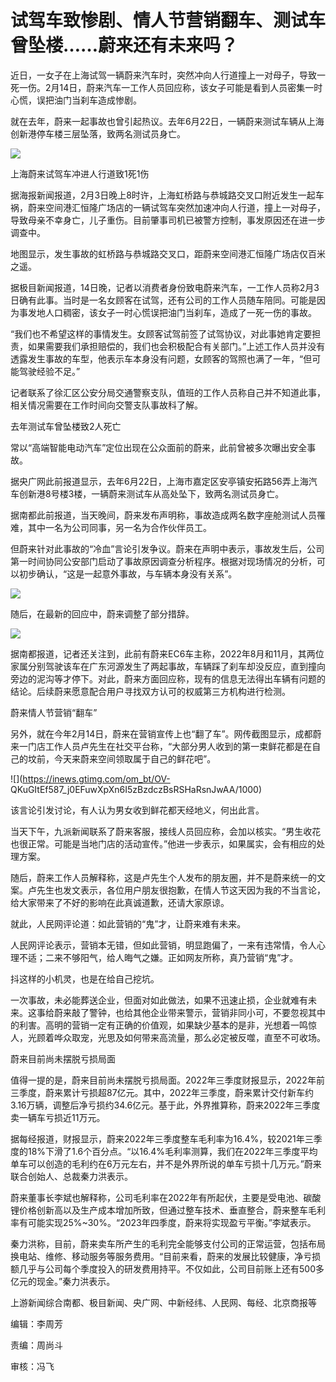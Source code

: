 # 试驾车致惨剧、情人节营销翻车、测试车曾坠楼……蔚来还有未来吗？

近日，一女子在上海试驾一辆蔚来汽车时，突然冲向人行道撞上一对母子，导致一死一伤。2月14日，蔚来汽车一工作人员回应称，该女子可能是看到人员密集一时心慌，误把油门当刹车造成惨剧。

就在去年，蔚来一起事故也曾引起热议。去年6月22日，一辆蔚来测试车辆从上海创新港停车楼三层坠落，致两名测试员身亡。

![](https://inews.gtimg.com/om_bt/OFSlQJQ2N-HJHOF2JcWrpR5RrJIRv3veBvXE2kS98vEUcAA/1000)

上海蔚来试驾车冲进人行道致1死1伤

据海报新闻报道，2月3日晚上8时许，上海虹桥路与恭城路交叉口附近发生一起车祸，蔚来空间港汇恒隆广场店的一辆试驾车突然加速冲向人行道，撞上一对母子，导致母亲不幸身亡，儿子重伤。目前肇事司机已被警方控制，事发原因还在进一步调查中。

地图显示，发生事故的虹桥路与恭城路交叉口，距蔚来空间港汇恒隆广场店仅百米之遥。

据极目新闻报道，14日晚，记者以消费者身份致电蔚来汽车，一工作人员称2月3日确有此事。当时是一名女顾客在试驾，还有公司的工作人员随车陪同。可能是因为事发地人口稠密，该女子一时心慌误把油门当刹车，造成了一死一伤的事故。

“我们也不希望这样的事情发生。女顾客试驾前签了试驾协议，对此事她肯定要担责，如果需要我们承担赔偿的，我们也会积极配合有关部门。”上述工作人员并没有透露发生事故的车型，他表示车本身没有问题，女顾客的驾照也满了一年，“但可能驾驶经验不足。”

记者联系了徐汇区公安分局交通警察支队，值班的工作人员称自己并不知道此事，相关情况需要在工作时间向交警支队事故科了解。

去年测试车曾坠楼致2人死亡

常以“高端智能电动汽车”定位出现在公众面前的蔚来，此前曾被多次曝出安全事故。

据央广网此前报道显示，去年6月22日，上海市嘉定区安亭镇安拓路56弄上海汽车创新港8号楼3楼，一辆蔚来测试车从高处坠下，致两名测试员身亡。

据南都此前报道，当天晚间，蔚来发布声明称，事故造成两名数字座舱测试人员罹难，其中一名为公司同事，另一名为合作伙伴员工。

但蔚来针对此事故的“冷血”言论引发争议。蔚来在声明中表示，事故发生后，公司第一时间协同公安部门启动了事故原因调查分析程序。根据对现场情况的分析，可以初步确认，“这是一起意外事故，与车辆本身没有关系”。

![](https://inews.gtimg.com/om_bt/O1lu_qHWdjx-5ehvol0SMik43AOXXTRdQbMVcO8-93ZAAAA/1000)

随后，在最新的回应中，蔚来调整了部分措辞。

![](https://inews.gtimg.com/om_bt/OAWF1knPQquhVnnWF035ujCJMaSvj5OWIyeatAkqRfKYoAA/1000)

据南都报道，记者还关注到，此前有蔚来EC6车主称，2022年8月和11月，其两位家属分别驾驶该车在广东河源发生了两起事故，车辆踩了刹车却没反应，直到撞向旁边的泥沟等才停下。对此，蔚来方面回应称，现有的信息无法得出车辆有问题的结论。后续蔚来愿意配合用户寻找双方认可的权威第三方机构进行检测。

蔚来情人节营销“翻车”

另外，就在今年2月14日，蔚来在营销宣传上也“翻了车”。网传截图显示，成都蔚来一门店工作人员卢先生在社交平台称，“大部分男人收到的第一束鲜花都是在自己的坟前，今天来蔚来空间领取属于自己的鲜花吧”。

![](https://inews.gtimg.com/om_bt/OV-
QKuGItEf587_j0EFuwXpXn6I5zBzdczBsRSHaRsnJwAA/1000)

该言论引发讨论，有人认为男女收到鲜花都天经地义，何出此言。

当天下午，九派新闻联系了蔚来客服，接线人员回应称，会加以核实。“男生收花也很正常。可能是当地门店的活动宣传。”他进一步表示，如果属实，会有相应的处理方案。

随后，蔚来工作人员解释称，这是卢先生个人发布的朋友圈，并不是蔚来统一的文案。卢先生也发文表示，各位用户朋友很抱歉，在情人节这天因为我的不当言论，给大家带来了不好的影响在此真诚道歉，还请大家原谅。

就此，人民网评论道：如此营销的“鬼”才，让蔚来难有未来。

人民网评论表示，营销本无错，但如此营销，明显跑偏了，一来有违常情，令人心理不适；二来不够阳气，给人晦气之嫌。正如网友所称，真乃营销“鬼”才。

抖这样的小机灵，也是在给自己挖坑。

一次事故，未必能葬送企业，但面对如此做法，如果不迅速止损，企业就难有未来。这事给蔚来敲了警钟，也给其他企业带来警示，营销非同小可，不要忽视其中的利害。高明的营销一定有正确的价值观，如果缺少基本的是非，光想着一鸣惊人，光顾着哗众取宠，光思及如何带来高流量，那么必定被反噬，直至不可收场。

蔚来目前尚未摆脱亏损局面

值得一提的是，蔚来目前尚未摆脱亏损局面。2022年三季度财报显示，2022年前三季度，蔚来累计亏损超87亿元。其中，2022年三季度，蔚来累计交付新车约3.16万辆，调整后净亏损约34.6亿元。基于此，外界推算称，蔚来2022年三季度卖一辆车亏损近11万元。

据每经报道，财报显示，蔚来2022年三季度整车毛利率为16.4%，较2021年三季度的18%下滑了1.6个百分点。“以16.4%毛利率测算，我们在2022年三季度平均单车可以创造的毛利约在6万元左右，并不是外界所说的单车亏损十几万元。”蔚来联合创始人、总裁秦力洪表示。

蔚来董事长李斌也解释称，公司毛利率在2022年有所起伏，主要是受电池、碳酸锂价格创新高以及生产成本增加所致，但通过整车技术、垂直整合，蔚来整车毛利率有可能实现25%~30%。“2023年四季度，蔚来将实现盈亏平衡。”李斌表示。

秦力洪称，目前，蔚来卖车所产生的毛利完全能够支付公司的正常运营，包括布局换电站、维修、移动服务等服务费用。“目前来看，蔚来的发展比较健康，净亏损额几乎与公司每个季度投入的研发费用持平。不仅如此，公司目前账上还有500多亿元的现金。”秦力洪表示。

上游新闻综合南都、极目新闻、央广网、中新经纬、人民网、每经、北京商报等

编辑：李周芳

责编：周尚斗

审核：冯飞

